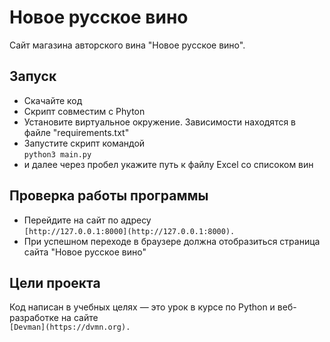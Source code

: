# Новое русское вино

Сайт магазина авторского вина "Новое русское вино".

## Запуск

- Скачайте код
- Скрипт совместим с Phyton
- Установите виртуальное окружение. Зависимости находятся в файле "requirements.txt"
- Запустите скрипт командой <br/>
```python3 main.py```
- и далее через пробел укажите путь к файлу Excel со списоком вин

## Проверка работы программы

- Перейдите на сайт по адресу <br/>
```[http://127.0.0.1:8000](http://127.0.0.1:8000).```
- При успешном переходе в браузере должна отобразиться страница сайта "Новое русское вино"

## Цели проекта

Код написан в учебных целях — это урок в курсе по Python и веб-разработке на сайте <br/>
```[Devman](https://dvmn.org).```